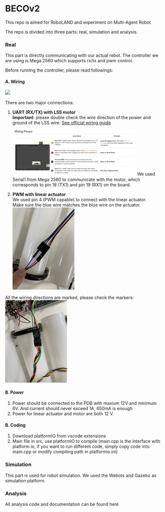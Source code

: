 # BECOv2
This repo is aimed for RoboLAND and experiment on Multi-Agent Robot

The repo is divided into three parts: real, simulation and analysis. 

### Real 
This part is directly communicating with our actual rebot. The controller we are using is Mega 2560 which supports rx/tx and pwm control.

Before running the controller, please read followings:

#### A. Wiring 
<img src="figs/Wiring.JPG" width="400"/>

There are two major connections:

1. **UART (RX/TX) with LSS motor**  
   **Important**: please double check the wire direction of the power and ground of the LSS wire:  [See official wiring guide](https://wiki.lynxmotion.com/info/wiki/lynxmotion/view/ses-v2/lynxmotion-smart-servo/lss-electrical/)

   <img src="figs/LSS_Wiring.jpg" width="400"/>  
   We used Serial1 from Mega 2560 to communicate with the motor, which corresponds to pin 18 (TX1) and pin 19 (RX1) on the board.

2. **PWM with linear actuator**  
   We used pin 4 (PWM capable) to connect with the linear actuator.  
   Make sure the blue wire matches the blue wire on the actuator.  
   <img src="figs/Blue_PWM.JPG" width="200"/>  

All the wiring directions are marked, please check the markers:  
<img src="figs/Mark1.JPG" width="200"/>

#### B. Power
1. Power should be connected to the PDB with maxium 12V and minimum 6V. And current should never exceed 1A, 650mA is enough
2. Power for linear actuator and motor are both 12 V.
#### B. Coding
1. Download platformIO from vscode extensions
2. Main file in src, use platformIO to compile (main.cpp is the interface with platform io, if you want to run different code, simply copy code into main.cpp or modify compiling path in platformio.ini)

### Simulation
This part is used for robot simulation. We used the Webots and Gazebo as simulation platform.

### Analysis
All analysis code and documentation can be found here 